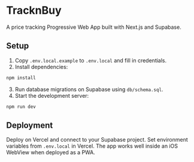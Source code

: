 # TracknBuy

A price tracking Progressive Web App built with Next.js and Supabase.

## Setup

1. Copy `.env.local.example` to `.env.local` and fill in credentials.
2. Install dependencies:

```bash
npm install
```

3. Run database migrations on Supabase using `db/schema.sql`.
4. Start the development server:

```bash
npm run dev
```


## Deployment

Deploy on Vercel and connect to your Supabase project. Set environment variables from `.env.local` in Vercel. The app works well inside an iOS WebView when deployed as a PWA.
